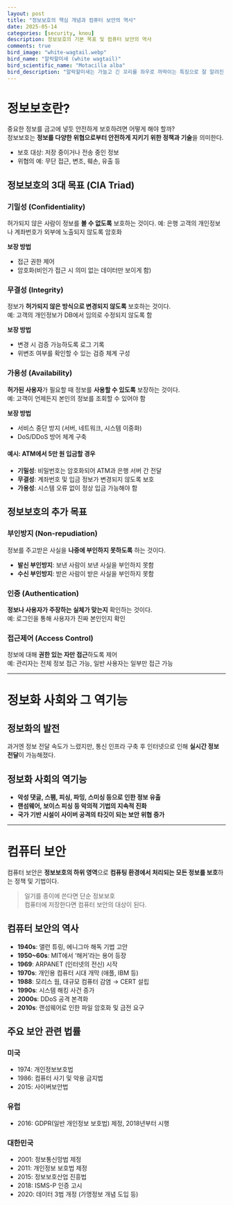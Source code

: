 ```yaml
---
layout: post
title: "정보보호의 핵심 개념과 컴퓨터 보안의 역사"
date: 2025-05-14
categories: [security, knou]
description: 정보보호의 기본 목표 및 컴퓨터 보안의 역사
comments: true
bird_image: "white-wagtail.webp"
bird_name: "알락할미새 (white wagtail)"
bird_scientific_name: "Motacilla alba"
bird_description: "알락할미새는 가늘고 긴 꼬리를 좌우로 까딱이는 특징으로 잘 알려진 작은 새다. 몸통은 흰색과 회색이 주를 이루고, 머리와 가슴에 검은 무늬가 있다. 개울가, 논, 잔디밭 등 물가에서 자주 관찰되며, 끊임없이 걷고 꼬리를 흔들며 먹이를 찾는다. 활달하고 민첩한 행동으로 많은 이들에게 친숙한 새이다."
---
```


# 정보보호란?

중요한 정보를 금고에 넣듯 안전하게 보호하려면 어떻게 해야 할까?  
정보보호는 **정보를 다양한 위협으로부터 안전하게 지키기 위한 정책과 기술**을 의미한다.

- 보호 대상: 저장 중이거나 전송 중인 정보
- 위협의 예: 무단 접근, 변조, 훼손, 유출 등

## 정보보호의 3대 목표 (CIA Triad)

### 기밀성 (Confidentiality)
허가되지 않은 사람이 정보를 **볼 수 없도록** 보호하는 것이다.
예: 은행 고객의 개인정보나 계좌번호가 외부에 노출되지 않도록 암호화

**보장 방법**
- 접근 권한 제어
- 암호화(비인가 접근 시 의미 없는 데이터만 보이게 함)

### 무결성 (Integrity)
정보가 **허가되지 않은 방식으로 변경되지 않도록** 보호하는 것이다.  
예: 고객의 개인정보가 DB에서 임의로 수정되지 않도록 함

**보장 방법**
- 변경 시 검증 가능하도록 로그 기록
- 위변조 여부를 확인할 수 있는 검증 체계 구성


### 가용성 (Availability)
**허가된 사용자**가 필요할 때 정보를 **사용할 수 있도록** 보장하는 것이다.  
예: 고객이 언제든지 본인의 정보를 조회할 수 있어야 함

**보장 방법**
- 서비스 중단 방지 (서버, 네트워크, 시스템 이중화)
- DoS/DDoS 방어 체계 구축

#### 예시: ATM에서 5만 원 입금할 경우

- **기밀성**: 비밀번호는 암호화되어 ATM과 은행 서버 간 전달
- **무결성**: 계좌번호 및 입금 정보가 변경되지 않도록 보호
- **가용성**: 시스템 오류 없이 정상 입금 가능해야 함

## 정보보호의 추가 목표

### 부인방지 (Non-repudiation)
정보를 주고받은 사실을 **나중에 부인하지 못하도록** 하는 것이다.

- **발신 부인방지**: 보낸 사람이 보낸 사실을 부인하지 못함
- **수신 부인방지**: 받은 사람이 받은 사실을 부인하지 못함

### 인증 (Authentication)
**정보나 사용자가 주장하는 실체가 맞는지** 확인하는 것이다.  
예: 로그인을 통해 사용자가 진짜 본인인지 확인

### 접근제어 (Access Control)
정보에 대해 **권한 있는 자만 접근**하도록 제어  
예: 관리자는 전체 정보 접근 가능, 일반 사용자는 일부만 접근 가능

---

# 정보화 사회와 그 역기능

## 정보화의 발전

과거엔 정보 전달 속도가 느렸지만, 통신 인프라 구축 후 인터넷으로 인해 **실시간 정보 전달**이 가능해졌다.

## 정보화 사회의 역기능

- **악성 댓글, 스팸, 피싱, 파밍, 스미싱 등으로 인한 정보 유출**
- **랜섬웨어, 보이스 피싱 등 악의적 기법의 지속적 진화**
- **국가 기반 시설이 사이버 공격의 타깃이 되는 보안 위협 증가**

---

# 컴퓨터 보안
컴퓨터 보안은 **정보보호의 하위 영역**으로 **컴퓨팅 환경에서 처리되는 모든 정보를 보호**하는 정책 및 기법이다.

> 일기를 종이에 쓴다면 단순 정보보호  
> 컴퓨터에 저장한다면 컴퓨터 보안의 대상이 된다.

## 컴퓨터 보안의 역사
- **1940s**: 앨런 튜링, 에니그마 해독 기법 고안
- **1950~60s**: MIT에서 ‘해커’라는 용어 등장
- **1969**: ARPANET (인터넷의 전신) 시작
- **1970s**: 개인용 컴퓨터 시대 개막 (애플, IBM 등)
- **1988**: 모리스 웜, 대규모 컴퓨터 감염 → CERT 설립
- **1990s**: 시스템 해킹 사건 증가
- **2000s**: DDoS 공격 본격화
- **2010s**: 랜섬웨어로 인한 파일 암호화 및 금전 요구

## 주요 보안 관련 법률
### 미국
- 1974: 개인정보보호법
- 1986: 컴퓨터 사기 및 악용 금지법
- 2015: 사이버보안법

### 유럽
- 2016: GDPR(일반 개인정보 보호법) 제정, 2018년부터 시행

### 대한민국
- 2001: 정보통신망법 제정
- 2011: 개인정보 보호법 제정
- 2015: 정보보호산업 진흥법
- 2018: ISMS-P 인증 고시
- 2020: 데이터 3법 개정 (가명정보 개념 도입 등)